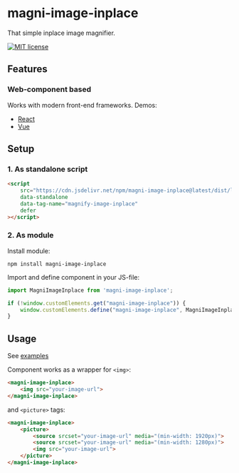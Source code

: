 # magni-image-inplace

That simple inplace image magnifier.

[![MIT license](https://img.shields.io/badge/license-MIT-brightgreen.svg)](http://opensource.org/licenses/MIT)

## Features

### Web-component based
Works with modern front-end frameworks.
Demos:
- [React](https://codesandbox.io/s/magni-image-inplace-react-example-8cox6)
- [Vue](https://codesandbox.io/s/magni-image-inplace-vue-example-gvehq)


## Setup

### 1. As standalone script


```html
<script 
    src="https://cdn.jsdelivr.net/npm/magni-image-inplace@latest/dist/lib/magni-preview-inplace.umd.js"
    data-standalone
    data-tag-name="magnify-image-inplace"
    defer
></script>
```

### 2. As module

Install module:

```
npm install magni-image-inplace
```

Import and define component in your JS-file:

```js
import MagniImageInplace from 'magni-image-inplace';

if (!window.customElements.get("magni-image-inplace")) {
    window.customElements.define("magni-image-inplace", MagniImageInplace);
}
```

## Usage
See [examples](https://tatarianbarbarian.github.io/magni-image-inplace/)

Component works as a wrapper for `<img>`:

```html
<magni-image-inplace>
    <img src="your-image-url">
</magni-image-inplace>
```

and `<picture>` tags:

```html
<magni-image-inplace>
    <picture>
        <source srcset="your-image-url" media="(min-width: 1920px)">
        <source srcset="your-image-url" media="(min-width: 1280px)">
        <img src="your-image-url">
    </picture>
</magni-image-inplace>
```
